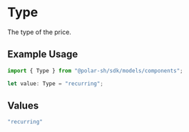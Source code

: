 # Type

The type of the price.

## Example Usage

```typescript
import { Type } from "@polar-sh/sdk/models/components";

let value: Type = "recurring";
```

## Values

```typescript
"recurring"
```